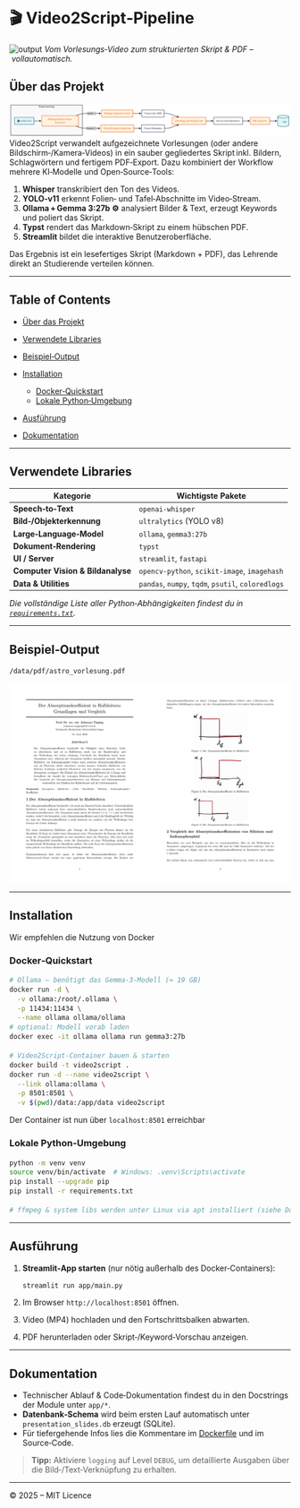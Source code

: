 # 🎬 Video2Script‑Pipeline

![output](assets/output.gif)
*Vom Vorlesungs‑Video zum strukturierten Skript & PDF – vollautomatisch.*
## Über das Projekt
![structure](assets/structure.png)
Video2Script verwandelt aufgezeichnete Vorlesungen (oder andere Bildschirm‑/Kamera‑Videos) in ein sauber gegliedertes Skript inkl. Bildern, Schlagwörtern und fertigem PDF‑Export.
Dazu kombiniert der Workflow mehrere KI‑Modelle und Open‑Source‑Tools:

1. **Whisper** transkribiert den Ton des Videos.
2. **YOLO‑v11** erkennt Folien‑ und Tafel‑Abschnitte im Video‑Stream.
3. **Ollama + Gemma 3:27b ⚙︎** analysiert Bilder & Text, erzeugt Keywords und poliert das Skript.
4. **Typst** rendert das Markdown‑Skript zu einem hübschen PDF.
5. **Streamlit** bildet die interaktive Benutzeroberfläche.

Das Ergebnis ist ein lesefertiges Skript (Markdown + PDF), das Lehrende direkt an Studierende verteilen können.

---

## Table of Contents

* [Über das Projekt](#über-das-projekt)
* [Verwendete Libraries](#verwendete-libraries)
* [Beispiel‑Output](#beispiel-output)
* [Installation](#installation)

  * [Docker‑Quickstart](#docker-quickstart)
  * [Lokale Python‑Umgebung](#lokale-python-umgebung)
* [Ausführung](#ausführung)
* [Dokumentation](#dokumentation)

---

## Verwendete Libraries

| Kategorie                         | Wichtigste Pakete                                  |
| --------------------------------- | -------------------------------------------------- |
| **Speech‑to‑Text**                | `openai-whisper`                                   |
| **Bild‑/Objekterkennung**         | `ultralytics` (YOLO v8)                            |
| **Large‑Language‑Model**          | `ollama`, `gemma3:27b`                             |
| **Dokument‑Rendering**            | `typst`                                            |
| **UI / Server**                   | `streamlit`, `fastapi`                             |
| **Computer Vision & Bildanalyse** | `opencv-python`, `scikit-image`, `imagehash`       |
| **Data & Utilities**              | `pandas`, `numpy`, `tqdm`, `psutil`, `coloredlogs` |

*Die vollständige Liste aller Python‑Abhängigkeiten findest du in [`requirements.txt`](requirements.txt).*

---

## Beispiel‑Output

```text
/data/pdf/astro_vorlesung.pdf
```

<p align="center">
  <img src="assets/example.png">
</p>

---

## Installation
Wir empfehlen die Nutzung von Docker
### Docker‑Quickstart

```bash
# Ollama – benötigt das Gemma‑3‑Modell (≈ 19 GB)
docker run -d \
  -v ollama:/root/.ollama \
  -p 11434:11434 \
  --name ollama ollama/ollama
# optional: Modell vorab laden
docker exec -it ollama ollama run gemma3:27b

# Video2Script‑Container bauen & starten
docker build -t video2script .
docker run -d --name video2script \
  --link ollama:ollama \
  -p 8501:8501 \
  -v $(pwd)/data:/app/data video2script
```
Der Container ist nun über `localhost:8501` erreichbar
### Lokale Python‑Umgebung

```bash
python -m venv venv
source venv/bin/activate  # Windows: .venv\Scripts\activate
pip install --upgrade pip
pip install -r requirements.txt

# ffmpeg & system libs werden unter Linux via apt installiert (siehe Dockerfile)
```

---

## Ausführung

1. **Streamlit‑App starten** (nur nötig außerhalb des Docker‑Containers):

   ```bash
   streamlit run app/main.py
   ```
2. Im Browser `http://localhost:8501` öffnen.
3. Video (MP4) hochladen und den Fortschrittsbalken abwarten.
4. PDF herunterladen oder Skript‑/Keyword‑Vorschau anzeigen.

---

## Dokumentation

* Technischer Ablauf & Code‑Dokumentation findest du in den Docstrings der Module unter `app/*`.
* **Datenbank‑Schema** wird beim ersten Lauf automatisch unter `presentation_slides.db` erzeugt (SQLite).
* Für tiefergehende Infos lies die Kommentare im [Dockerfile](dockerfile) und im Source‑Code.

> **Tipp:** Aktiviere `logging` auf Level `DEBUG`, um detaillierte Ausgaben über die Bild‑/Text‑Verknüpfung zu erhalten.

---

© 2025 – MIT Licence
